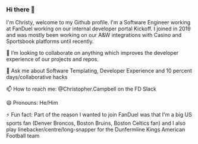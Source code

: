 ### Hi there 👋

I'm Christy, welcome to my Github profile. I'm a Software Engineer working at FanDuel working on our internal developer portal Kickoff. I joined in 2019 and was mostly been working on our A&W integrations with Casino and Sportsbook platforms until recently.

👯 I’m looking to collaborate on anything which improves the developer experience of our projects and repos.

💬 Ask me about Software Templating, Developer Experience and 10 percent days/collaborative hacks

📫 How to reach me: @Christopher.Campbell on the FD Slack

😄 Pronouns: He/Him

⚡ Fun fact: Part of the reason I wanted to join FanDuel was that I'm a big US sports fan (Denver Broncos, Boston Bruins, Boston Celtics fan) and I also play linebacker/centre/long-snapper for the Dunfermline Kings American Football team
